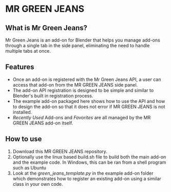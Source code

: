 # MR GREEN JEANS

## What is Mr Green Jeans?

Mr Green Jeans is an add-on for Blender that helps you manage add-ons through a single tab in the side panel, eliminating the need to handle multiple tabs at once.  

## Features

* Once an add-on is registered with the Mr Green Jeans API, a user can access that add-on from the MR GREEN JEANS side panel.
* The add-on API registration is designed to be simple and similar to Blender's built in registration process.
* The example add-on packaged here shows how to use the API and how to design the add-on so that it does not error if MR GREEN JEANS is not installed.
* *Recently Used* Add-ons and *Favorites* are all managed by the MR GREEN JEANS add-on itself.

## How to use

1. Download this MR GREEN JEANS repository.
2. Optionally use the linux based build.sh file to build both the main add-on and the example code. In Windows, this can be ran from a shell program such as Ubuntu
3. Look at the *green_jeans_template.py* in the example add-on folder which demonstrates how to register an existing add-on using a similar class in your own code.
